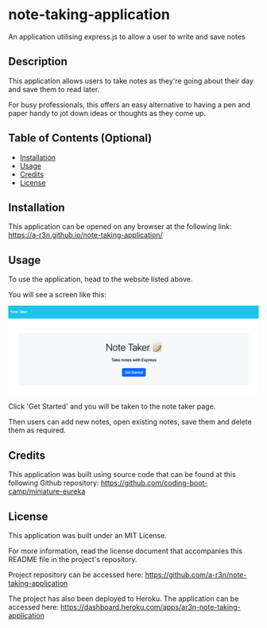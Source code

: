 # note-taking-application
An application utilising express.js to allow a user to write and save notes



 



## Description

This application allows users to take notes as they're going about their day and save them to read later. 

For busy professionals, this offers an easy alternative to having a pen and paper handy to jot down ideas or thoughts as they come up. 

## Table of Contents (Optional)

- [Installation](#installation)
- [Usage](#usage)
- [Credits](#credits)
- [License](#license)

## Installation

This application can be opened on any browser at the following link: https://a-r3n.github.io/note-taking-application/


## Usage

To use the application, head to the website listed above.

You will see a screen like this:

![alt text](develop/public/assets/Screenshot-Note-Taker.png)

Click 'Get Started' and you will be taken to the note taker page. 

Then users can add new notes, open existing notes, save them and delete them as required. 

## Credits

This application was built using source code that can be found at this following Github repository: https://github.com/coding-boot-camp/miniature-eureka

## License

This application was built under an MIT License.

For more information, read the license document that accompanies this README file in the project's repository. 

Project repository can be accessed here: https://github.com/a-r3n/note-taking-application 

The project has also been deployed to Heroku. The application can be accessed here: https://dashboard.heroku.com/apps/ar3n-note-taking-application